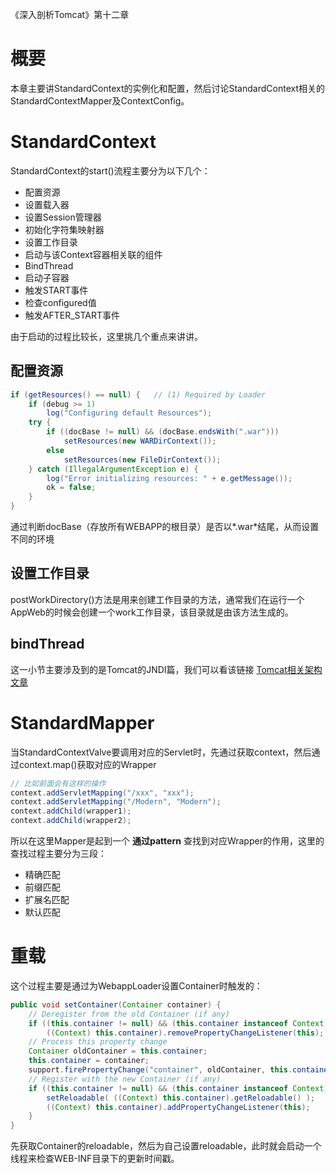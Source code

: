 《深入剖析Tomcat》第十二章

# 概要
本章主要讲StandardContext的实例化和配置，然后讨论StandardContext相关的StandardContextMapper及ContextConfig。

# StandardContext
StandardContext的start()流程主要分为以下几个：
* 配置资源
* 设置载入器
* 设置Session管理器
* 初始化字符集映射器
* 设置工作目录
* 启动与该Context容器相关联的组件
* BindThread
* 启动子容器
* 触发START事件
* 检查configured值
* 触发AFTER_START事件

由于启动的过程比较长，这里挑几个重点来讲讲。
## 配置资源
```java
if (getResources() == null) {   // (1) Required by Loader
    if (debug >= 1)
        log("Configuring default Resources");
    try {
        if ((docBase != null) && (docBase.endsWith(".war")))
            setResources(new WARDirContext());
        else
            setResources(new FileDirContext());
    } catch (IllegalArgumentException e) {
        log("Error initializing resources: " + e.getMessage());
        ok = false;
    }
}
```
通过判断docBase（存放所有WEBAPP的根目录）是否以*.war*结尾，从而设置不同的环境

## 设置工作目录
postWorkDirectory()方法是用来创建工作目录的方法，通常我们在运行一个AppWeb的时候会创建一个work工作目录，该目录就是由该方法生成的。

## bindThread
这一小节主要涉及到的是Tomcat的JNDI篇，我们可以看该链接
[Tomcat相关架构文章](http://gearever.iteye.com/)

# StandardMapper
当StandardContextValve要调用对应的Servlet时，先通过获取context，然后通过context.map()获取对应的Wrapper

```java
// 比如前面会有这样的操作
context.addServletMapping("/xxx", "xxx");
context.addServletMapping("/Modern", "Modern");
context.addChild(wrapper1);
context.addChild(wrapper2);
```
所以在这里Mapper是起到一个 **通过pattern** 查找到对应Wrapper的作用，这里的查找过程主要分为三段：
* 精确匹配
* 前缀匹配
* 扩展名匹配
* 默认匹配

# 重载
这个过程主要是通过为WebappLoader设置Container时触发的：
```java
public void setContainer(Container container) {
    // Deregister from the old Container (if any)
    if ((this.container != null) && (this.container instanceof Context))
        ((Context) this.container).removePropertyChangeListener(this);
    // Process this property change
    Container oldContainer = this.container;
    this.container = container;
    support.firePropertyChange("container", oldContainer, this.container);
    // Register with the new Container (if any)
    if ((this.container != null) && (this.container instanceof Context)) {
        setReloadable( ((Context) this.container).getReloadable() );
        ((Context) this.container).addPropertyChangeListener(this);
    }
}
```
先获取Container的reloadable，然后为自己设置reloadable，此时就会启动一个线程来检查WEB-INF目录下的更新时间戳。
